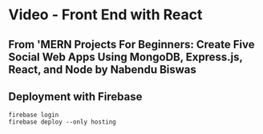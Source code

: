 # Video - Front End with React
## From 'MERN Projects For Beginners: Create Five Social Web Apps Using MongoDB, Express.js, React, and Node by Nabendu Biswas

## Deployment with Firebase
```console
firebase login
firebase deploy --only hosting
```